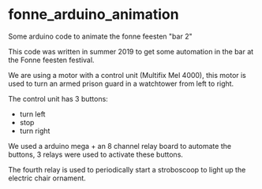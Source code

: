 # fonne_arduino_animation
Some arduino code to animate the fonne feesten "bar 2"

This code was written in summer 2019 to get some automation in the bar at the Fonne feesten festival.

We are using a motor with a control unit (Multifix Mel 4000), this motor is used to turn an armed prison guard in a watchtower from left to right.

The control unit has 3 buttons:
 - turn left
 - stop
 - turn right
 
We used a arduino mega + an 8 channel relay board to automate the buttons, 3 relays were used to activate these buttons.

The fourth relay is used to periodically start a stroboscoop to light up the electric chair ornament.





